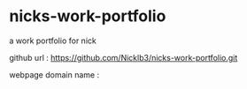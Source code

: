 # nicks-work-portfolio

a work portfolio for nick

github url : https://github.com/Nicklb3/nicks-work-portfolio.git

webpage domain name :
